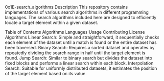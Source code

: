 0x1E-search_algorithms
Description
This repository contains implementations of various search algorithms in different programming languages. The search algorithms included here are designed to efficiently locate a target element within a given dataset.

Table of Contents
Algorithms
Languages
Usage
Contributing
License
Algorithms
Linear Search: Simple and straightforward, it sequentially checks each element of the dataset until a match is found or the entire dataset has been traversed.
Binary Search: Requires a sorted dataset and operates by repeatedly dividing the search range in half until the target element is found.
Jump Search: Similar to binary search but divides the dataset into fixed blocks and performs a linear search within each block.
Interpolation Search: Suitable for uniformly distributed datasets, it estimates the position of the target element based on its value.

